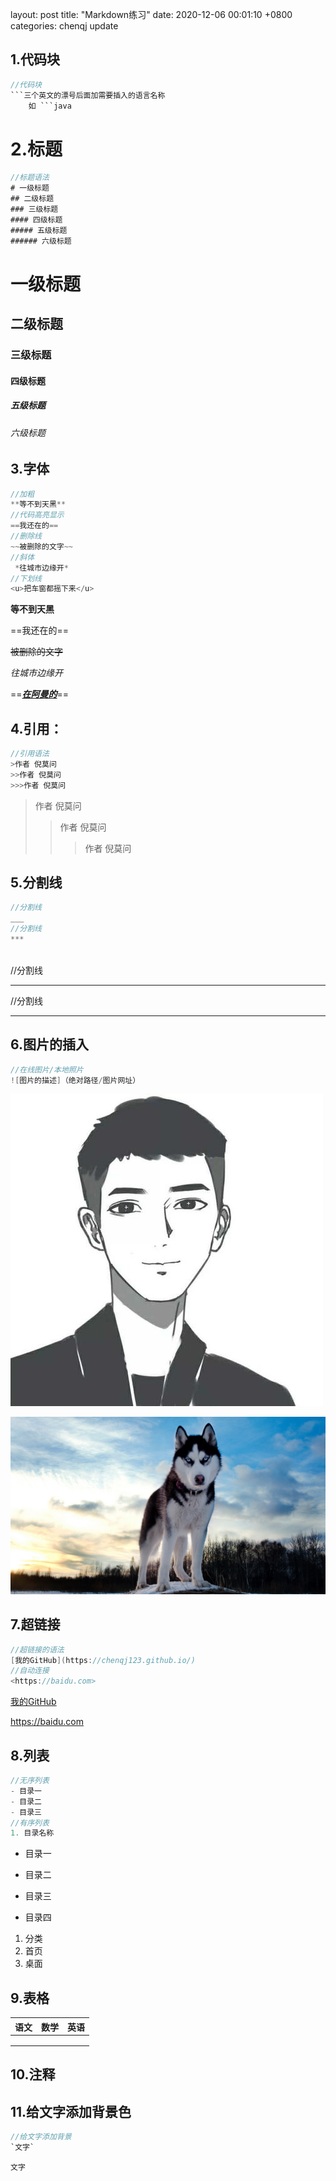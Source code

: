 layout: post
title:  "Markdown练习"
date:   2020-12-06 00:01:10 +0800
categories: chenqj update



## 1.代码块

```java
//代码块
​```三个英文的漂号后面加需要插入的语言名称
    如 ```java
```

# 2.标题

```java
//标题语法
# 一级标题
## 二级标题
### 三级标题
#### 四级标题
##### 五级标题
###### 六级标题
```

# 一级标题
## 二级标题
### 三级标题
#### 四级标题
##### 五级标题
###### 六级标题

## 3.字体

````java
//加粗
**等不到天黑**
//代码高亮显示
==我还在的==
//删除线
~~被删除的文字~~
//斜体
 *往城市边缘开*
//下划线
<u>把车窗都摇下来</u>
````

**等不到天黑**

==我还在的==

~~被删除的文字~~

 *往城市边缘开*

==***<u>在阿曼的</u>***==

## 4.引用：

```java
//引用语法
>作者 倪莫问
>>作者 倪莫问
>>>作者 倪莫问
```

>作者 倪莫问
>>作者 倪莫问
>>
>>>作者 倪莫问

## 5.分割线

```java
//分割线
___
//分割线
***
    
```

//分割线
___
//分割线

***

## 6.图片的插入

```java
//在线图片/本地照片
![图片的描述]（绝对路径/图片网址）
```

![我的图片](chenqj.assets/avatar.jpg)

![我的网络图片](chenqj.assets/timg)

## 7.超链接

```java
//超链接的语法
[我的GitHub](https://chenqj123.github.io/)
//自动连接
<https://baidu.com>
```

[我的GitHub](https://chenqj123.github.io/)

<https://baidu.com>



## 8.列表

```java
//无序列表
- 目录一
- 目录二
- 目录三
//有序列表
1. 目录名称
```

- 目录一
- 目录二
- 目录三

- 目录四

1. 分类
2. 首页
3. 桌面

## 9.表格

| 语文 | 数学 | 英语 |
| :--: | :--: | :--: |
|      |      |      |
|      |      |      |
|      |      |      |

## 10.注释



<!--zheli shi zhushi -->



##  11.给文字添加背景色

```java
//给文字添加背景
`文字`
```

`文字`





